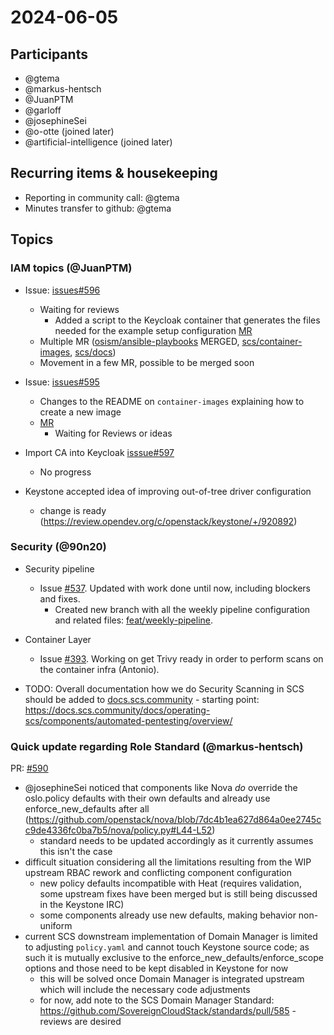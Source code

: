 # 2024-06-05

## Participants

- @gtema
- @markus-hentsch
- @JuanPTM
- @garloff
- @josephineSei
- @o-otte (joined later)
- @artificial-intelligence (joined later)

## Recurring items & housekeeping

- Reporting in community call: @gtema
- Minutes transfer to github: @gtema

## Topics

### IAM topics (@JuanPTM)

- Issue: [issues#596](https://github.com/SovereignCloudStack/issues/issues/596)
    - Waiting for reviews
        - Added a script to the Keycloak container that generates the files needed for the example setup configuration [MR](https://github.com/SovereignCloudStack/container-images/pull/8)
    - Multiple MR ([osism/ansible-playbooks](https://github.com/osism/ansible-playbooks/pull/403) MERGED, [scs/container-images](https://github.com/SovereignCloudStack/container-images/pull/8), [scs/docs](https://github.com/SovereignCloudStack/docs/pull/190))
    - Movement in a few MR, possible to be merged soon
    
- Issue: [issues#595](https://github.com/SovereignCloudStack/issues/issues/595)
    - Changes to the README on `container-images` explaining how to create a new image
    - [MR](https://github.com/SovereignCloudStack/container-images/pull/9)
        - Waiting for Reviews or ideas 

- Import CA into Keycloak [isssue#597](https://github.com/SovereignCloudStack/issues/issues/597) 
    - No progress

- Keystone accepted idea of improving out-of-tree driver configuration
    - change is ready (https://review.opendev.org/c/openstack/keystone/+/920892)

### Security (@90n20)

- Security pipeline
    - Issue [#537](https://github.com/SovereignCloudStack/issues/issues/537). Updated with work done until now, including blockers and fixes. 
        - Created new branch with all the weekly pipeline configuration and related files: [feat/weekly-pipeline](https://github.com/SovereignCloudStack/security-infra-scan-pipeline/tree/feat/weekly-pipeline).
-  Container Layer
    -  Issue [#393](https://github.com/SovereignCloudStack/issues/issues/393). Working on get Trivy ready in order to perform scans on the container infra (Antonio).

- TODO: Overall documentation how we do Security Scanning in SCS should be added to [docs.scs.community](https://docs.scs.community/) - starting point: https://docs.scs.community/docs/operating-scs/components/automated-pentesting/overview/

### Quick update regarding Role Standard (@markus-hentsch)

PR: [#590](https://github.com/SovereignCloudStack/standards/pull/590)

- @josephineSei noticed that components like Nova *do* override the oslo.policy defaults with their own defaults and already use enforce_new_defaults after all (https://github.com/openstack/nova/blob/7dc4b1ea627d864a0ee2745cc9de4336fc0ba7b5/nova/policy.py#L44-L52)
    - standard needs to be updated accordingly as it currently assumes this isn't the case
- difficult situation considering all the limitations resulting from the WIP upstream RBAC rework and conflicting component configuration
    - new policy defaults incompatible with Heat (requires validation, some upstream fixes have been merged but is still being discussed in the Keystone IRC)
    - some components already use new defaults, making behavior non-uniform
- current SCS downstream implementation of Domain Manager is limited to adjusting `policy.yaml` and cannot touch Keystone source code; as such it is mutually exclusive to the enforce_new_defaults/enforce_scope options and those need to be kept disabled in Keystone for now
    - this will be solved once Domain Manager is integrated upstream which will include the necessary code adjustments
    - for now, add note to the SCS Domain Manager Standard: https://github.com/SovereignCloudStack/standards/pull/585 - reviews are desired

